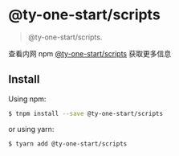 # @ty-one-start/scripts

> @ty-one-start/scripts.

查看内网 npm [@ty-one-start/scripts](http://npm.tongyu.tech/-/web/detail/scripts) 获取更多信息

## Install

Using npm:

```bash
$ tnpm install --save @ty-one-start/scripts
```

or using yarn:

```bash
$ tyarn add @ty-one-start/scripts
```
